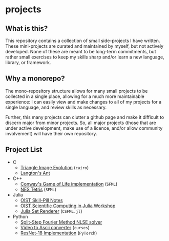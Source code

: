 # projects

## What is this?

This repository contains a collection of small side-projects I have written.
These mini-projects are curated and maintained by myself, but not actively developed.
None of these are meant to be long-term commitments, but rather small exercises to keep my skills sharp and/or learn a new language, library, or framework.

## Why a monorepo?

The mono-repository structure allows for many small projects to be collected in a single place, allowing for a much more maintainable experience: I can easily view and make changes to all of my projects for a single language, and review skills as necessary.

Further, this many projects can clutter a github page and make it difficult to discern major from minor projects.
So, all major projects (those that are under active development, make use of a licence, and/or allow community involvement) will have their own repository.

## Project List

- C
  - [Triangle Image Evolution](C/Triangle-Image-Evolution/) (`cairo`)
  - [Langton's Ant](C/Langtons-Ant/)
- C++
  - [Conway's Game of Life implementation](C++/Game-of-Life/) (`SFML`)
  - [NES Tetris](C++/Tetris/) (`SFML`)
- Julia
  - [OIST Skill-Pill Notes](Julia/Skill-Pill/)
  - [OIST Scientific Computing in Julia Workshop](Julia/Workshop/)
  - [Julia Set Renderer](Julia/Fractal-Render/) (`CSFML.jl`)
- Python
  - [Split-Step Fourier Method NLSE solver](Python3/Split-Operator-Solver/)
  - [Video to Ascii converter](Python3/video2ascii/) (`curses`)
  - [ResNet-18 Implementation](Python3/ResNet-18/) (`PyTorch`)

